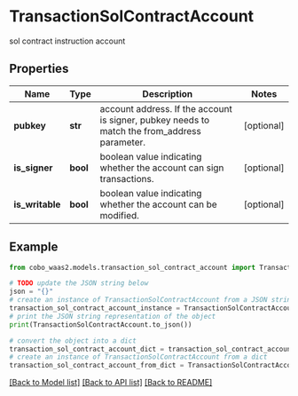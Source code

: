 # TransactionSolContractAccount

sol contract instruction account

## Properties

Name | Type | Description | Notes
------------ | ------------- | ------------- | -------------
**pubkey** | **str** | account address. If the account is signer, pubkey needs to match the from_address parameter.  | [optional] 
**is_signer** | **bool** | boolean value indicating whether the account can sign transactions.  | [optional] 
**is_writable** | **bool** | boolean value indicating whether the account can be modified.  | [optional] 

## Example

```python
from cobo_waas2.models.transaction_sol_contract_account import TransactionSolContractAccount

# TODO update the JSON string below
json = "{}"
# create an instance of TransactionSolContractAccount from a JSON string
transaction_sol_contract_account_instance = TransactionSolContractAccount.from_json(json)
# print the JSON string representation of the object
print(TransactionSolContractAccount.to_json())

# convert the object into a dict
transaction_sol_contract_account_dict = transaction_sol_contract_account_instance.to_dict()
# create an instance of TransactionSolContractAccount from a dict
transaction_sol_contract_account_from_dict = TransactionSolContractAccount.from_dict(transaction_sol_contract_account_dict)
```
[[Back to Model list]](../README.md#documentation-for-models) [[Back to API list]](../README.md#documentation-for-api-endpoints) [[Back to README]](../README.md)


